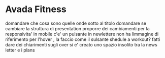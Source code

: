 # Avada Fitness

domandare che cosa sono quelle onde sotto al titolo
domandare se cambiare la struttura di presentation
proporre dei cambiamenti per la responsivita' in mobile
c'e' un pulsante in newlettere non ha limmagine di riferimento per l'hover , la faccio come il sulsante shedule a workout?
fatti dare dei chiarimenti sugli over
si e' creato uno spazio insolito tra la news letter e i plans
